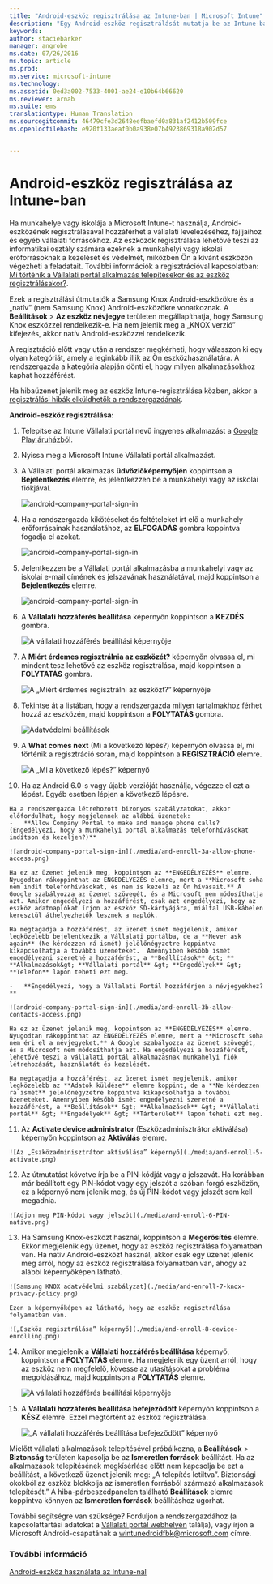 ```yaml
---
title: "Android-eszköz regisztrálása az Intune-ban | Microsoft Intune"
description: "Egy Android-eszköz regisztrálását mutatja be az Intune-ban"
keywords: 
author: staciebarker
manager: angrobe
ms.date: 07/26/2016
ms.topic: article
ms.prod: 
ms.service: microsoft-intune
ms.technology: 
ms.assetid: 0ed3a002-7533-4001-ae24-e10b64b66620
ms.reviewer: arnab
ms.suite: ems
translationtype: Human Translation
ms.sourcegitcommit: 46479cfe3d2648eefbaefd0a831af2412b509fce
ms.openlocfilehash: e920f133aeaf0b0a938e07b4923869318a902d57


---
```



# Android-eszköz regisztrálása az Intune-ban

Ha munkahelye vagy iskolája a Microsoft Intune-t használja, Android-eszközének regisztrálásával hozzáférhet a vállalati levelezéséhez, fájljaihoz és egyéb vállalati forrásokhoz. Az eszközök regisztrálása lehetővé teszi az informatikai osztály számára ezeknek a munkahelyi vagy iskolai erőforrásoknak a kezelését és védelmét, miközben Ön a kívánt eszközön végezheti a feladatait. További információk a regisztrációval kapcsolatban: [Mi történik a Vállalati portál alkalmazás telepítésekor és az eszköz regisztrálásakor?](what-happens-if-you-install-the-Company-Portal-app-and-enroll-your-device-in-intune-android.md).

Ezek a regisztrálási útmutatók a Samsung Knox Android-eszközökre és a „natív” (nem Samsung Knox) Android-eszközökre vonatkoznak. A **Beállítások** &gt; **Az eszköz névjegye** területen megállapíthatja, hogy Samsung Knox eszközzel rendelkezik-e. Ha nem jelenik meg a „KNOX verzió” kifejezés, akkor natív Android-eszközzel rendelkezik.

A regisztráció előtt vagy után a rendszer megkérheti, hogy válasszon ki egy olyan kategóriát, amely a leginkább illik az Ön eszközhasználatára. A rendszergazda a kategória alapján dönti el, hogy milyen alkalmazásokhoz kaphat hozzáférést.

Ha hibaüzenet jelenik meg az eszköz Intune-regisztrálása közben, akkor a [regisztrálási hibák elküldhetők a rendszergazdának](send-enrollment-errors-to-your-it-administrator-android.md).

**Android-eszköz regisztrálása:**

1.  Telepítse az Intune Vállalati portál nevű ingyenes alkalmazást a [Google Play áruházból](http://play.google.com/store/apps/details?id=com.microsoft.windowsintune.companyportal).

2.  Nyissa meg a Microsoft Intune Vállalati portál alkalmazást.

3.  A Vállalati portál alkalmazás **üdvözlőképernyőjén** koppintson a **Bejelentkezés** elemre, és jelentkezzen be a munkahelyi vagy az iskolai fiókjával.

    ![android-company-portal-sign-in](./media/and-enroll-0-welcome-screen.png)   

4.  Ha a rendszergazda kikötéseket és feltételeket írt elő a munkahely erőforrásainak használatához, az **ELFOGADÁS** gombra koppintva fogadja el azokat.

    ![android-company-portal-sign-in](./media/and-enroll-3-accept-terms.png)

5.  Jelentkezzen be a Vállalati portál alkalmazásba a munkahelyi vagy az iskolai e-mail címének és jelszavának használatával, majd koppintson a **Bejelentkezés** elemre.

    ![android-company-portal-sign-in](./media/and-enroll-2-cp-sign-in.png)

6.  A **Vállalati hozzáférés beállítása** képernyőn koppintson a **KEZDÉS** gombra.

    ![A vállalati hozzáférés beállítási képernyője](./media/and-enroll-4a-comp-access-setup.png)

7.  A **Miért érdemes regisztrálnia az eszközét?** képernyőn olvassa el, mi mindent tesz lehetővé az eszköz regisztrálása, majd koppintson a **FOLYTATÁS** gombra.

    ![A „Miért érdemes regisztrálni az eszközt?” képernyője](./media/and-enroll-4b-why-enroll.png)

8.  Tekintse át a listában, hogy a rendszergazda milyen tartalmakhoz férhet hozzá az eszközén, majd koppintson a **FOLYTATÁS** gombra.

    ![Adatvédelmi beállítások](./media/and-enroll-4c-we-care-privacy.png)

9.  A **What comes next** (Mi a következő lépés?) képernyőn olvassa el, mi történik a regisztráció során, majd koppintson a **REGISZTRÁCIÓ** elemre.

    ![A „Mi a következő lépés?” képernyő](./media/and-enroll-4d-what-comes-next.png)

10.  Ha az Android 6.0-s vagy újabb verzióját használja, végezze el ezt a lépést. Egyéb esetben lépjen a következő lépésre.

    Ha a rendszergazda létrehozott bizonyos szabályzatokat, akkor előfordulhat, hogy megjelennek az alábbi üzenetek:
    -   **Allow Company Portal to make and manage phone calls? (Engedélyezi, hogy a Munkahelyi portál alkalmazás telefonhívásokat indítson és kezeljen?)**

    ![android-company-portal-sign-in](./media/and-enroll-3a-allow-phone-access.png)

    Ha ez az üzenet jelenik meg, koppintson az **ENGEDÉLYEZÉS** elemre. Nyugodtan rákoppinthat az ENGEDÉLYEZÉS elemre, mert a **Microsoft soha nem indít telefonhívásokat, és nem is kezeli az Ön hívásait.** A Google szabályozza az üzenet szövegét, és a Microsoft nem módosíthatja azt. Amikor engedélyezi a hozzáférést, csak azt engedélyezi, hogy az eszköz adatnaplókat írjon az eszköz SD-kártyájára, miáltal USB-kábelen keresztül áthelyezhetők lesznek a naplók.

    Ha megtagadja a hozzáférést, az üzenet ismét megjelenik, amikor legközelebb bejelentkezik a Vállalati portálba, de a **Never ask again** (Ne kérdezzen rá ismét) jelölőnégyzetre koppintva kikapcsolhatja a további üzeneteket.  Amennyiben később ismét engedélyezni szeretné a hozzáférést, a **Beállítások** &gt; ** **Alkalmazások&gt; **Vállalati portál** &gt; **Engedélyek** &gt; **Telefon** lapon teheti ezt meg.

    -   **Engedélyezi, hogy a Vállalati Portál hozzáférjen a névjegyekhez?**

    ![android-company-portal-sign-in](./media/and-enroll-3b-allow-contacts-access.png)

    Ha ez az üzenet jelenik meg, koppintson az **ENGEDÉLYEZÉS** elemre. Nyugodtan rákoppinthat az ENGEDÉLYEZÉS elemre, mert a **Microsoft soha nem éri el a névjegyeket.** A Google szabályozza az üzenet szövegét, és a Microsoft nem módosíthatja azt. Ha engedélyezi a hozzáférést, lehetővé teszi a vállalati portál alkalmazásnak munkahelyi fiók létrehozását, használatát és kezelését.

    Ha megtagadja a hozzáférést, az üzenet ismét megjelenik, amikor legközelebb az **Adatok küldése** elemre koppint, de a **Ne kérdezzen rá ismét** jelölőnégyzetre koppintva kikapcsolhatja a további üzeneteket. Amennyiben később ismét engedélyezni szeretné a hozzáférést, a **Beállítások** &gt; **Alkalmazások** &gt; **Vállalati portál** &gt; **Engedélyek** &gt; **Tárterület** lapon teheti ezt meg.

11.  Az **Activate device administrator** (Eszközadminisztrátor aktiválása) képernyőn koppintson az **Aktiválás** elemre.

    ![Az „Eszközadminisztrátor aktiválása” képernyő](./media/and-enroll-5-activate.png)

12.  Az útmutatást követve írja be a PIN-kódját vagy a jelszavát. Ha korábban már beállított egy PIN-kódot vagy egy jelszót a szóban forgó eszközön, ez a képernyő nem jelenik meg, és új PIN-kódot vagy jelszót sem kell megadnia.

    ![Adjon meg PIN-kódot vagy jelszót](./media/and-enroll-6-PIN-native.png)

13.  Ha Samsung Knox-eszközt használ, koppintson a **Megerősítés** elemre. Ekkor megjelenik egy üzenet, hogy az eszköz regisztrálása folyamatban van. Ha natív Android-eszközt használ, akkor csak egy üzenet jelenik meg arról, hogy az eszköz regisztrálása folyamatban van, ahogy az alábbi képernyőképen látható.

    ![Samsung KNOX adatvédelmi szabályzat](./media/and-enroll-7-knox-privacy-policy.png)

    Ezen a képernyőképen az látható, hogy az eszköz regisztrálása folyamatban van.

    ![„Eszköz regisztrálása” képernyő](./media/and-enroll-8-device-enrolling.png)

14. Amikor megjelenik a **Vállalati hozzáférés beállítása** képernyő, koppintson a **FOLYTATÁS** elemre. Ha megjelenik egy üzent arról, hogy az eszköz nem megfelelő, kövesse az utasításokat a probléma megoldásához, majd koppintson a **FOLYTATÁS** elemre.

    ![A vállalati hozzáférés beállítási képernyője](./media/and-enroll-9-comp-access-setup.png)  

11. A **Vállalati hozzáférés beállítása befejeződött** képernyőn koppintson a **KÉSZ** elemre. Ezzel megtörtént az eszköz regisztrálása.

    ![„A vállalati hozzáférés beállítása befejeződött” képernyő](./media/and-enroll-10-comp-access-setup-complete.png)

Mielőtt vállalati alkalmazások telepítésével próbálkozna, a **Beállítások** &gt; **Biztonság** területen kapcsolja be az **Ismeretlen források** beállítást. Ha az alkalmazások telepítésének megkísérlése előtt nem kapcsolja be ezt a beállítást, a következő üzenet jelenik meg: „A telepítés letiltva”. Biztonsági okokból az eszköz blokkolja az ismeretlen forrásból származó alkalmazások telepítését.” A hiba-párbeszédpanelen található **Beállítások** elemre koppintva könnyen az **Ismeretlen források** beállításhoz ugorhat.

További segítségre van szüksége? Forduljon a rendszergazdához (a kapcsolattartási adatokat a [Vállalati portál webhelyén](http://portal.manage.microsoft.com) találja), vagy írjon a Microsoft Android-csapatának a wintunedroidfbk@microsoft.com címre.


### További információ
[Android-eszköz használata az Intune-nal](using-your-android-device-with-intune.md)



<!--HONumber=Aug16_HO2-->


